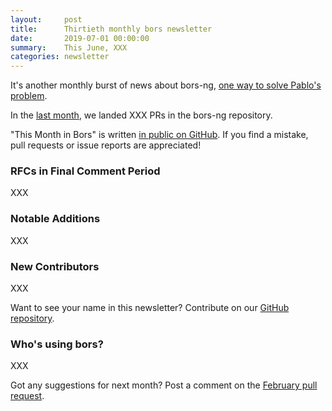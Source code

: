 ```yaml
---
layout:     post
title:      Thirtieth monthly bors newsletter
date:       2019-07-01 00:00:00
summary:    This June, XXX
categories: newsletter
---
```


It's another monthly burst of news about bors-ng, [one way to solve Pablo's problem](https://pyfound.blogspot.com/2019/06/python-language-summit-lightning-talks-part-2.html).

In the [last month](https://github.com/bors-ng/bors-ng/pulls?utf8=%E2%9C%93&q=is%3Apr%20is%3Amerged%20closed%3A2019-06-04..2019-06-30),
we landed XXX PRs in the bors-ng repository.

"This Month in Bors" is written [in public on GitHub][GitHub for TMiB].
If you find a mistake, pull requests or issue reports are appreciated!

[GitHub for TMiB]: https://github.com/bors-ng/bors-ng.github.io


### RFCs in Final Comment Period

XXX


### Notable Additions

XXX


### New Contributors

XXX

Want to see your name in this newsletter? Contribute on our [GitHub repository](https://github.com/bors-ng/bors-ng).


### Who's using bors?

XXX

Got any suggestions for next month?
Post a comment on the [February pull request](https://github.com/bors-ng/bors-ng.github.io/pull/___).
